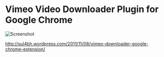 # Vimeo Video Downloader Plugin for Google Chrome

![Screenshot](https://sul4bh.files.wordpress.com/2011/11/screenshot.png)

http://sul4bh.wordpress.com/2011/11/08/vimeo-downloader-google-chrome-extension/
